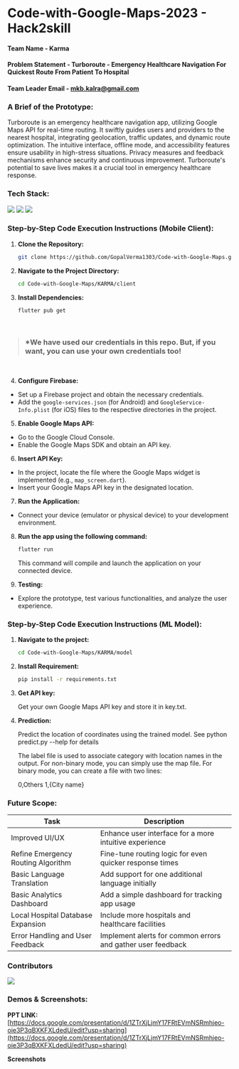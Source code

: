# Code-with-Google-Maps-2023 - Hack2skill

#### Team Name - Karma
#### Problem Statement - Turboroute - Emergency Healthcare Navigation For Quickest Route From Patient To Hospital
#### Team Leader Email - mkb.kalra@gmail.com

### A Brief of the Prototype:
Turboroute is an emergency healthcare navigation app, utilizing Google Maps API for real-time routing. It swiftly guides users and providers to the nearest hospital, integrating geolocation, traffic updates, and dynamic route optimization. The intuitive interface, offline mode, and accessibility features ensure usability in high-stress situations. Privacy measures and feedback mechanisms enhance security and continuous improvement. Turboroute's potential to save lives makes it a crucial tool in emergency healthcare response.
  
### Tech Stack: 
   <img src="https://img.shields.io/badge/Flutter-02569B?style=for-the-badge&logo=flutter&logoColor=white" />
   <img src="https://img.shields.io/badge/Firebase-039BE5?style=for-the-badge&logo=Firebase&logoColor=white" />
   <img src="https://img.shields.io/badge/GoogleCloud-%234285F4.svg?style=for-the-badge&logo=google-cloud&logoColor=white" />
   
### Step-by-Step Code Execution Instructions (Mobile Client):

1. **Clone the Repository:**

   ```bash
   git clone https://github.com/GopalVerma1303/Code-with-Google-Maps.git
   ```
2. **Navigate to the Project Directory:**

   ```bash
   cd Code-with-Google-Maps/KARMA/client
   ```

3. **Install Dependencies:**

    ```bash
    flutter pub get
    ```

<br>

> ### *We have used our credentials in this repo. But, if you want, you can use your own credentials too!

<br>

4. **Configure Firebase:**

  - Set up a Firebase project and obtain the necessary credentials.
  - Add the `google-services.json` (for Android) and `GoogleService-Info.plist` (for iOS) files to the respective directories in the project.

5. **Enable Google Maps API:**

  - Go to the Google Cloud Console.
  - Enable the Google Maps SDK and obtain an API key.

6. **Insert API Key:**

  - In the project, locate the file where the Google Maps widget is implemented (e.g., `map_screen.dart`).
  - Insert your Google Maps API key in the designated location.

7. **Run the Application:**

  - Connect your device (emulator or physical device) to your development environment.

8. **Run the app using the following command:**

    ```bash
    flutter run
    ```

    This command will compile and launch the application on your connected device.

9. **Testing:**

  - Explore the prototype, test various functionalities, and analyze the user experience.

### Step-by-Step Code Execution Instructions (ML Model):

1. **Navigate to the project:**
   ```bash
   cd Code-with-Google-Maps/KARMA/model
   ```
2. **Install Requirement:**
   
    ```bash
    pip install -r requirements.txt
    ```
3. **Get API key:**
    
    Get your own Google Maps API key and store it in key.txt.
    
4. **Prediction:**
   
    Predict the location of coordinates using the trained model. See python predict.py --help for details

    The label file is used to associate category with location names in the output. For non-binary mode, you can simply use the map file. For binary mode, you can create a file with two lines:
   
    0,Others
    1,{City name}


### Future Scope:

| Task                                | Description                                            |
|-------------------------------------|--------------------------------------------------------|
| Improved UI/UX                      | Enhance user interface for a more intuitive experience  |
| Refine Emergency Routing Algorithm   | Fine-tune routing logic for even quicker response times |
| Basic Language Translation           | Add support for one additional language initially       |
| Basic Analytics Dashboard            | Add a simple dashboard for tracking app usage           |
| Local Hospital Database Expansion    | Include more hospitals and healthcare facilities        |
| Error Handling and User Feedback     | Implement alerts for common errors and gather user feedback |

### Contributors

<a href="https://github.com/CodeDeployingSquad/docs/graphs/contributors">
  <img src="https://contrib.rocks/image?repo=CodeDeployingSquad/docs" />
</a>

### Demos & Screenshots:

**PPT LINK:**
[https://docs.google.com/presentation/d/1ZTrXjLjmY17FRtEVmNSRmhjeo-oie3P3qBXKFXLdedU/edit?usp=sharing](https://docs.google.com/presentation/d/1ZTrXjLjmY17FRtEVmNSRmhjeo-oie3P3qBXKFXLdedU/edit?usp=sharing)

**Screenshots**

